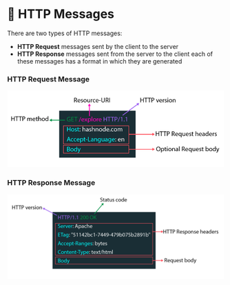 # 📝 HTTP Messages

There are two types of HTTP messages:

- **HTTP Request** messages sent by the client to the server
- **HTTP Response** messages sent from the server to the client each of these messages has a format in which they are generated

### HTTP Request Message

![](Pasted%20image%2020250211082903.png)

### HTTP Response Message

![](Pasted%20image%2020250211083008.png)


